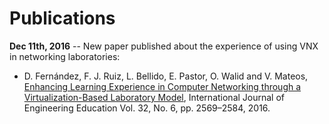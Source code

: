 # Publications

**Dec 11th, 2016** -- New paper published about the experience of using VNX in networking laboratories:
- D. Fernández, F. J. Ruiz, L. Bellido, E. Pastor, O. Walid and V. Mateos, [Enhancing Learning Experience in Computer Networking through a Virtualization-Based Laboratory Model](http://www.ijee.ie/contents/c320616.html), International Journal of Engineering Education Vol. 32, No. 6, pp. 2569–2584, 2016.</li>
